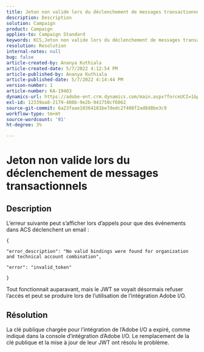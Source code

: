 ```yaml
---
title: Jeton non valide lors du déclenchement de messages transactionnels
description: Description
solution: Campaign
product: Campaign
applies-to: Campaign Standard
keywords: KCS,Jeton non valide lors du déclenchement de messages transactionnels
resolution: Resolution
internal-notes: null
bug: false
article-created-by: Ananya Kuthiala
article-created-date: 5/7/2022 4:12:54 PM
article-published-by: Ananya Kuthiala
article-published-date: 5/7/2022 4:14:44 PM
version-number: 1
article-number: KA-19403
dynamics-url: https://adobe-ent.crm.dynamics.com/main.aspx?forceUCI=1&pagetype=entityrecord&etn=knowledgearticle&id=c8669289-20ce-ec11-a7b5-0022480a8e40
exl-id: 12339aa8-2179-408b-9e2b-941750cf6062
source-git-commit: 6a23faae10364181be7dedc2f408f2ad8d8be3c9
workflow-type: tm+mt
source-wordcount: '91'
ht-degree: 3%

---
```


# Jeton non valide lors du déclenchement de messages transactionnels

## Description


L’erreur suivante peut s’afficher lors d’appels pour que des événements dans ACS déclenchent un email :

```
{

"error_description": "No valid bindings were found for organization and technical account combination",

"error": "invalid_token"

}
```

Tout fonctionnait auparavant, mais le JWT se voyait désormais refuser l’accès et peut se produire lors de l’utilisation de l’intégration Adobe I/O.


## Résolution


La clé publique chargée pour l’intégration de l’Adobe I/O a expiré, comme indiqué dans la console d’intégration d’Adobe I/O. Le remplacement de la clé publique et la mise à jour de leur JWT ont résolu le problème.

